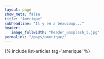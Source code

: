 ```yaml
---
layout: page
show_meta: false
title: "Amérique"
subheadline: "Il y en a beaucoup..."
header:
   image_fullwidth: "header_unsplash_5.jpg"
permalink: "/pays/amerique/"
---
```


{% include list-articles tag='amerique' %}
